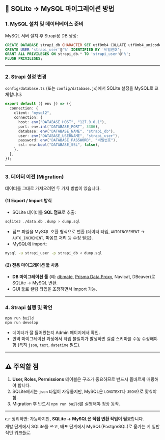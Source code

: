 ## 🔄 SQLite → MySQL 마이그레이션 방법

### 1. MySQL 설치 및 데이터베이스 준비

MySQL 서버 설치 후 Strapi용 DB 생성:

```sql
CREATE DATABASE strapi_db CHARACTER SET utf8mb4 COLLATE utf8mb4_unicode_ci;
CREATE USER 'strapi_user'@'%' IDENTIFIED BY '비밀번호';
GRANT ALL PRIVILEGES ON strapi_db.* TO 'strapi_user'@'%';
FLUSH PRIVILEGES;
```

---

### 2. Strapi 설정 변경

`config/database.ts` (또는 `config/database.js`)에서 SQLite 설정을 MySQL로 교체합니다:

```ts
export default ({ env }) => ({
  connection: {
    client: "mysql2",
    connection: {
      host: env("DATABASE_HOST", "127.0.0.1"),
      port: env.int("DATABASE_PORT", 3306),
      database: env("DATABASE_NAME", "strapi_db"),
      user: env("DATABASE_USERNAME", "strapi_user"),
      password: env("DATABASE_PASSWORD", "비밀번호"),
      ssl: env.bool("DATABASE_SSL", false),
    },
  },
});
```

---

### 3. 데이터 이전 (Migration)

데이터를 그대로 가져오려면 두 가지 방법이 있습니다.

#### (1) Export / Import 방식

- SQLite 데이터를 **SQL 덤프**로 추출:

```bash
sqlite3 ./data.db .dump > dump.sql
```

- 덤프 파일을 MySQL 호환 형식으로 변환 (데이터 타입, `AUTOINCREMENT` → `AUTO_INCREMENT`, 따옴표 처리 등 수정 필요).
- MySQL에 import:

```bash
mysql -u strapi_user -p strapi_db < dump.sql
```

#### (2) 전용 마이그레이션 툴 사용

- **DB 마이그레이션 툴** (예: [dbmate](https://github.com/amacneil/dbmate), [Prisma Data Proxy](https://www.prisma.io/), Navicat, DBeaver)로 SQLite → MySQL 변환.
- GUI 툴로 컬럼 타입을 조정하면서 Import 가능.

---

### 4. Strapi 실행 및 확인

```bash
npm run build
npm run develop
```

- 데이터가 잘 들어왔는지 Admin 페이지에서 확인.
- 만약 마이그레이션 과정에서 타입 불일치가 발생하면 컬럼 스키마를 수동 수정해야 함 (특히 `json`, `text`, `datetime` 필드).

---

## ⚠️ 주의할 점

1. **User, Roles, Permissions** 테이블은 구조가 중요하므로 반드시 올바르게 매핑해야 합니다.  
2. SQLite에서는 `json` 타입이 자유롭지만, MySQL은 `LONGTEXT`나 `JSON`으로 맞춰야 함.  
3. Migration 후 반드시 `npm run build`를 실행해야 정상 동작.  

---

👉 정리하면: 가능하지만, **SQLite → MySQL은 직접 변환 작업이 필요**합니다.  
개발 단계에서 SQLite를 쓰고, 배포 단계에서 MySQL(PostgreSQL)로 옮기는 게 일반적인 워크플로.
